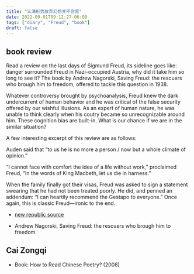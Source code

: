 ```yaml
---
title: "认清形势放弃幻想并不容易"
date: 2022-09-01T09:12:27-06:00
tags: ["diary", "Freud", "book"]
draft: false
---
```


## book review  

Read a review on the last days of Sigmund Freud, its sideline goes like: danger surrounded Freud in Nazi-occupied Austria, why did it take him so long to see it? The book by Andrew Nagorski, Saving Freud: the rescuers who brough him to freedom, offered to tackle this question in 1938.

Whatever controversy brought by psychoanalysis, Freud knew the dark undercurrent of human behavior and he was critical of the false security offered by our wishful illusions. As an expert of human nature, he was unable to think clearly when his coutry became so unrecognizable around him. These cognition bias are built-in. What is our chance if we are in the similar situation?

A few interesting excerpt of this review are as follows:

Auden said that “to us he is no more a person / now but a whole climate of opinion.”

“I cannot face with comfort the idea of a life without work,” proclaimed Freud, “In the words of King Macbeth, let us die in harness.” 

When the family finally got their visas, Freud was asked to sign a statement swearing that he had not been treated poorly. He did, and penned an addendum: “I can heartily recommend the Gestapo to everyone.” Once again, this is classic Freud—ironic to the end.

* [new republic source](https://newrepublic.com/article/167592/sigmund-freud-austria-nazis-last-days)

* Andrew Nagorski, Saving Freud: the rescuers who brough him to freedom.

## Cai Zongqi 

* Book: How to Read Chinese Poetry? (2008)

